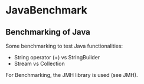 # JavaBenchmark
<h2>Benchmarking of Java</h2>

Some benchmarking to test Java functionalities:

<ul>
<li>String operator (+) vs StringBuilder</li>
<li>Stream vs Collection</li>
</ul>

For Benchmarking, the JMH library is used (see <a link="http://openjdk.java.net/projects/code-tools/jmh/">JMH</a>).
